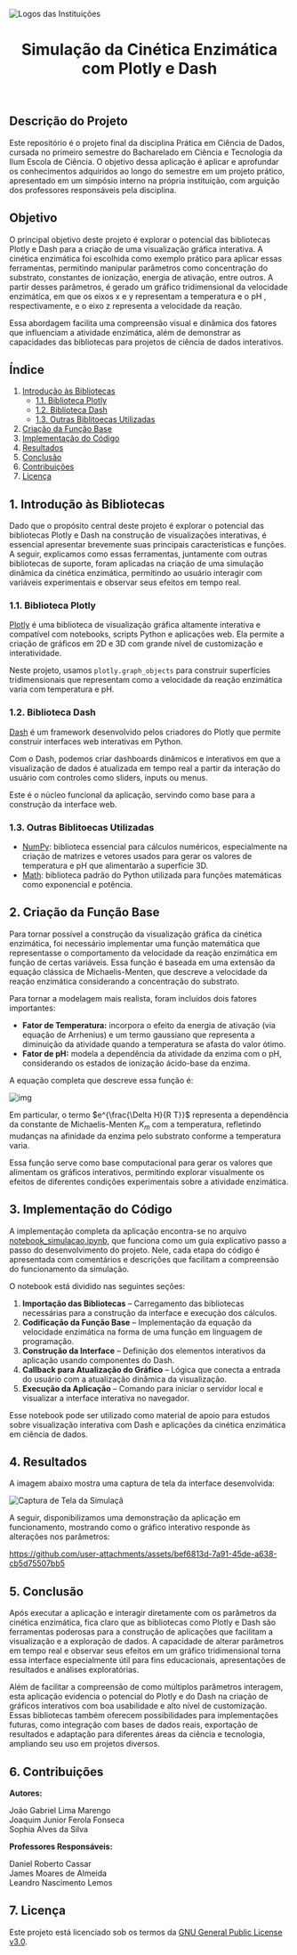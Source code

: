 ![Logos das Instituições](images/logos_instituicoes_colorido.png)

<h1 align="center">Simulação da Cinética Enzimática com Plotly e Dash</h1>
<br>

## Descrição do Projeto

Este repositório é o projeto final da disciplina Prática em Ciência de Dados, cursada no primeiro semestre do Bacharelado em Ciência e Tecnologia da Ilum Escola de Ciência. O objetivo dessa aplicação é aplicar e aprofundar os conhecimentos adquiridos ao longo do semestre em um projeto prático, apresentado em um simpósio interno na própria instituição, com arguição dos professores responsáveis pela disciplina.


## Objetivo

O principal objetivo deste projeto é explorar o potencial das bibliotecas Plotly e Dash para a criação de uma visualização gráfica interativa. A cinética enzimática foi escolhida como exemplo prático para aplicar essas ferramentas, permitindo manipular parâmetros como concentração do substrato, constantes de ionização, energia de ativação, entre outros. A partir desses parâmetros, é gerado um  gráfico tridimensional da velocidade enzimática, em que os eixos x e y representam a temperatura e o pH , respectivamente, e o eixo z representa a velocidade da reação.

Essa abordagem facilita uma compreensão visual e dinâmica dos fatores que influenciam a atividade enzimática, além de demonstrar as capacidades das bibliotecas para projetos de ciência de dados interativos.


## Índice

1. [Introdução às Bibliotecas](#1-introdução-às-bibliotecas)
   - [1.1. Biblioteca Plotly](#11-biblioteca-plotly)
   - [1.2. Biblioteca Dash](#12-biblioteca-dash)
   - [1.3. Outras Biblitoecas Utilizadas](#13-outras-biblitoecas-utilizadas)
2. [Criação da Função Base](#2-criação-da-função-base)
3. [Implementação do Código](#3-implementação-do-código)
4. [Resultados](#4-resultados)
5. [Conclusão](#5-conclusão)
6. [Contribuições](#6-contribuições)
7. [Licença](#7-licença)

## 1. Introdução às Bibliotecas

Dado que o propósito central deste projeto é explorar o potencial das bibliotecas Plotly e Dash na construção de visualizações interativas, é essencial apresentar brevemente suas principais características e funções. A seguir, explicamos como essas ferramentas, juntamente com outras bibliotecas de suporte, foram aplicadas na criação de uma simulação dinâmica da cinética enzimática, permitindo ao usuário interagir com variáveis experimentais e observar seus efeitos em tempo real.

### 1.1. Biblioteca Plotly

[Plotly](https://plotly.com/python/) é uma biblioteca de visualização gráfica altamente interativa e compatível com notebooks, scripts Python e aplicações web. Ela permite a criação de gráficos em 2D e 3D com grande nível de customização e interatividade.

Neste projeto, usamos `plotly.graph_objects` para construir superfícies tridimensionais que representam como a velocidade da reação enzimática varia com temperatura e pH.

### 1.2. Biblioteca Dash

[Dash](https://dash.plotly.com/) é um framework desenvolvido pelos criadores do Plotly que permite construir interfaces web interativas em Python.

Com o Dash, podemos criar dashboards dinâmicos e interativos em que a visualização de dados é atualizada em tempo real a partir da interação do usuário com controles como sliders, inputs ou menus.

Este é o núcleo funcional da aplicação, servindo como base para a construção da interface web.

### 1.3. Outras Biblitoecas Utilizadas

* [NumPy](https://numpy.org/): biblioteca essencial para cálculos numéricos, especialmente na criação de matrizes e vetores usados para gerar os valores de temperatura e pH que alimentarão a superfície 3D.
* [Math](https://docs.python.org/pt-br/3/library/math.html): biblioteca padrão do Python utilizada para funções matemáticas como exponencial e potência.

## 2. Criação da Função Base

Para tornar possível a construção da visualização gráfica da cinética enzimática, foi necessário implementar uma função matemática que representasse o comportamento da velocidade da reação enzimática em função de certas variáveis. Essa função é baseada em uma extensão da equação clássica de Michaelis-Menten, que descreve a velocidade da reação enzimática considerando a concentração do substrato.

Para tornar a modelagem mais realista, foram incluídos dois fatores importantes:

* **Fator de Temperatura:** incorpora o efeito da energia de ativação (via equação de Arrhenius) e um termo gaussiano que representa a diminuição da atividade quando a temperatura se afasta do valor ótimo.
* **Fator de pH:** modela a dependência da atividade da enzima com o pH, considerando os estados de ionização ácido-base da enzima.

A equação completa que descreve essa função é:

![img](images/equacao_cinetica_enzimatica.png "Equação - Cinética Enzimática")

Em particular, o termo $e^{\frac{\Delta H}{R T}}$ representa a dependência da constante de Michaelis-Menten $K_m$ com a temperatura, refletindo mudanças na afinidade da enzima pelo substrato conforme a temperatura varia.

Essa função serve como base computacional para gerar os valores que alimentam os gráficos interativos, permitindo explorar visualmente os efeitos de diferentes condições experimentais sobre a atividade enzimática.

## 3. Implementação do Código

A implementação completa da aplicação encontra-se no arquivo [notebook_simulacao.ipynb](notebook_simulacao.ipynb), que funciona como um guia explicativo passo a passo do desenvolvimento do projeto. Nele, cada etapa do código é apresentada com comentários e descrições que facilitam a compreensão do funcionamento da simulação.

O notebook está dividido nas seguintes seções:

1. **Importação das Bibliotecas** – Carregamento das bibliotecas necessárias para a construção da interface e execução dos cálculos.
2. **Codificação da Função Base** – Implementação da equação da velocidade enzimática na forma de uma função em linguagem de programação.
3. **Construção da Interface** – Definição dos elementos interativos da aplicação usando componentes do Dash.
4. **Callback para Atualização do Gráfico** – Lógica que conecta a entrada do usuário com a atualização dinâmica da visualização.
5. **Execução da Aplicação** – Comando para iniciar o servidor local e visualizar a interface interativa no navegador.

Esse notebook pode ser utilizado como material de apoio para estudos sobre visualização interativa com Dash e aplicações da cinética enzimática em ciência de dados.

## 4. Resultados

A imagem abaixo mostra uma captura de tela da interface desenvolvida:

![Captura de Tela da Simulaçã](images/captura_de_tela_simulacao.png)

A seguir, disponibilizamos uma demonstração da aplicação em funcionamento, mostrando como o gráfico interativo responde às alterações nos parâmetros:

https://github.com/user-attachments/assets/bef6813d-7a91-45de-a638-cb5d75507bb5

## 5. Conclusão

Após executar a aplicação e interagir diretamente com os parâmetros da cinética enzimática, fica claro que as bibliotecas como Plotly e Dash são ferramentas poderosas para a construção de aplicações que facilitam a visualização e a exploração de dados. A capacidade de alterar parâmetros em tempo real e observar seus efeitos em um gráfico tridimensional torna essa interface especialmente útil para fins educacionais, apresentações de resultados e análises exploratórias.

Além de facilitar a compreensão de como múltiplos parâmetros interagem, esta aplicação evidencia o potencial do Plotly e do Dash na criação de gráficos interativos com boa usabilidade e alto nível de customização. Essas bibliotecas também oferecem possibilidades para implementações futuras, como integração com bases de dados reais, exportação de resultados e adaptação para diferentes áreas da ciência e tecnologia, ampliando seu uso em projetos diversos.

## 6. Contribuições

**Autores:**

João Gabriel Lima Marengo  
Joaquim Junior Ferola Fonseca  
Sophia Alves da Silva  

**Professores Responsáveis:**

Daniel Roberto Cassar  
James Moares de Almeida   
Leandro Nascimento Lemos  

## 7. Licença 

Este projeto está licenciado sob os termos da [GNU General Public License v3.0](LICENSE).
